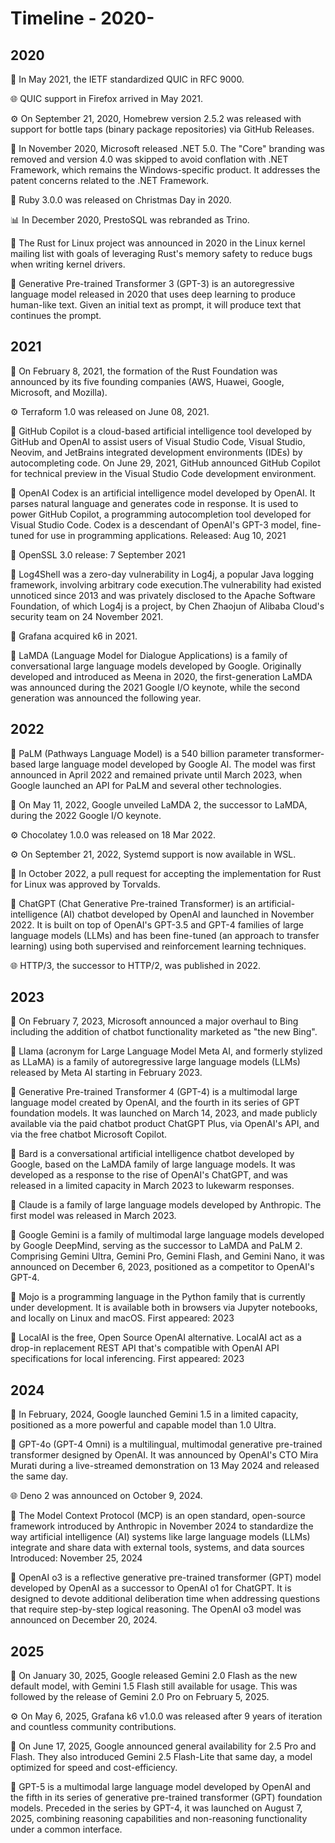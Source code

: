 # Timeline - 2020-

## 2020

🏢 In May 2021, the IETF standardized QUIC in RFC 9000.

🌐 QUIC support in Firefox arrived in May 2021.

⚙️ On September 21, 2020, Homebrew version 2.5.2 was released with support for bottle taps (binary package repositories) via GitHub Releases.

🏢 In November 2020, Microsoft released .NET 5.0. The "Core" branding was removed and version 4.0 was skipped to avoid conflation with .NET Framework, which remains the Windows-specific product. It addresses the patent concerns related to the .NET Framework.

📜 Ruby 3.0.0 was released on Christmas Day in 2020.

📊 In December 2020, PrestoSQL was rebranded as Trino.

📜 The Rust for Linux project was announced in 2020 in the Linux kernel mailing list with goals of leveraging Rust's memory safety to reduce bugs when writing kernel drivers.

🧠 Generative Pre-trained Transformer 3 (GPT-3) is an autoregressive language model released in 2020 that uses deep learning to produce human-like text. Given an initial text as prompt, it will produce text that continues the prompt.

## 2021

🏢 On February 8, 2021, the formation of the Rust Foundation was announced by its five founding companies (AWS, Huawei, Google, Microsoft, and Mozilla).

⚙️ Terraform 1.0 was released on June 08, 2021.

🧠 GitHub Copilot is a cloud-based artificial intelligence tool developed by GitHub and OpenAI to assist users of Visual Studio Code, Visual Studio, Neovim, and JetBrains integrated development environments (IDEs) by autocompleting code.
On June 29, 2021, GitHub announced GitHub Copilot for technical preview in the Visual Studio Code development environment.

🧠 OpenAI Codex is an artificial intelligence model developed by OpenAI. It parses natural language and generates code in response. It is used to power GitHub Copilot, a programming autocompletion tool developed for Visual Studio Code.
Codex is a descendant of OpenAI's GPT-3 model, fine-tuned for use in programming applications.
Released: Aug 10, 2021

🔐 OpenSSL 3.0 release: 7 September 2021

🔐 Log4Shell was a zero-day vulnerability in Log4j, a popular Java logging framework, involving arbitrary code execution.The vulnerability had existed unnoticed since 2013 and was privately disclosed to the Apache Software Foundation, of which Log4j is a project, by Chen Zhaojun of Alibaba Cloud's security team on 24 November 2021.

🏢 Grafana acquired k6 in 2021.

🧠 LaMDA (Language Model for Dialogue Applications) is a family of conversational large language models developed by Google. Originally developed and introduced as Meena in 2020, the first-generation LaMDA was announced during the 2021 Google I/O keynote, while the second generation was announced the following year.

## 2022

🧠 PaLM (Pathways Language Model) is a 540 billion parameter transformer-based large language model developed by Google AI.
The model was first announced in April 2022 and remained private until March 2023, when Google launched an API for PaLM and several other technologies.

🧠 On May 11, 2022, Google unveiled LaMDA 2, the successor to LaMDA, during the 2022 Google I/O keynote.

⚙️ Chocolatey 1.0.0 was released on 18 Mar 2022.

⚙️ On September 21, 2022, Systemd support is now available in WSL.

📜 In October 2022, a pull request for accepting the implementation for Rust for Linux was approved by Torvalds.

🧠 ChatGPT (Chat Generative Pre-trained Transformer) is an artificial-intelligence (AI) chatbot developed by OpenAI and launched in November 2022.
It is built on top of OpenAI's GPT-3.5 and GPT-4 families of large language models (LLMs) and has been fine-tuned (an approach to transfer learning) using both supervised and reinforcement learning techniques.

🌐 HTTP/3, the successor to HTTP/2, was published in 2022.

## 2023

🧠 On February 7, 2023, Microsoft announced a major overhaul to Bing including the addition of chatbot functionality marketed as "the new Bing".

🧠 Llama (acronym for Large Language Model Meta AI, and formerly stylized as LLaMA) is a family of autoregressive large language models (LLMs) released by Meta AI starting in February 2023.

🧠 Generative Pre-trained Transformer 4 (GPT-4) is a multimodal large language model created by OpenAI, and the fourth in its series of GPT foundation models. It was launched on March 14, 2023, and made publicly available via the paid chatbot product ChatGPT Plus, via OpenAI's API, and via the free chatbot Microsoft Copilot.

🧠 Bard is a conversational artificial intelligence chatbot developed by Google, based on the LaMDA family of large language models. It was developed as a response to the rise of OpenAI's ChatGPT, and was released in a limited capacity in March 2023 to lukewarm responses.

🧠 Claude is a family of large language models developed by Anthropic.
The first model was released in March 2023.

🧠 Google Gemini is a family of multimodal large language models developed by Google DeepMind, serving as the successor to LaMDA and PaLM 2. Comprising Gemini Ultra, Gemini Pro, Gemini Flash, and Gemini Nano, it was announced on December 6, 2023, positioned as a competitor to OpenAI's GPT-4.

📜 Mojo is a programming language in the Python family that is currently under development. It is available both in browsers via Jupyter notebooks, and locally on Linux and macOS.
First appeared: 2023

🧠 LocalAI is the free, Open Source OpenAI alternative. LocalAI act as a drop-in replacement REST API that's compatible with OpenAI API specifications for local inferencing.
First appeared: 2023

## 2024

🧠 In February, 2024, Google launched Gemini 1.5 in a limited capacity, positioned as a more powerful and capable model than 1.0 Ultra.

🧠 GPT-4o (GPT-4 Omni) is a multilingual, multimodal generative pre-trained transformer designed by OpenAI. It was announced by OpenAI's CTO Mira Murati during a live-streamed demonstration on 13 May 2024 and released the same day.

🌐 Deno 2 was announced on October 9, 2024.

🧠 The Model Context Protocol (MCP) is an open standard, open-source framework introduced by Anthropic in November 2024 to standardize the way artificial intelligence (AI) systems like large language models (LLMs) integrate and share data with external tools, systems, and data sources
Introduced: November 25, 2024

🧠 OpenAI o3 is a reflective generative pre-trained transformer (GPT) model developed by OpenAI as a successor to OpenAI o1 for ChatGPT. It is designed to devote additional deliberation time when addressing questions that require step-by-step logical reasoning.
The OpenAI o3 model was announced on December 20, 2024.

## 2025

🧠 On January 30, 2025, Google released Gemini 2.0 Flash as the new default model, with Gemini 1.5 Flash still available for usage. This was followed by the release of Gemini 2.0 Pro on February 5, 2025.

⚙️ On May 6, 2025, Grafana k6 v1.0.0 was released after 9 years of iteration and countless community contributions.

🧠 On June 17, 2025, Google announced general availability for 2.5 Pro and Flash. They also introduced Gemini 2.5 Flash-Lite that same day, a model optimized for speed and cost-efficiency.

🧠 GPT-5 is a multimodal large language model developed by OpenAI and the fifth in its series of generative pre-trained transformer (GPT) foundation models. Preceded in the series by GPT-4, it was launched on August 7, 2025, combining reasoning capabilities and non-reasoning functionality under a common interface.
